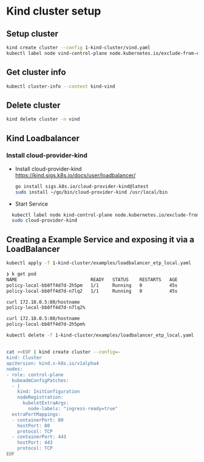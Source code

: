 # Kind cluster setup

## Setup cluster

```bash
kind create cluster --config 1-kind-cluster/vind.yaml
kubectl label node vind-control-plane node.kubernetes.io/exclude-from-external-load-balancers-
```

## Get cluster info

```bash
kubectl cluster-info --context kind-vind
```

## Delete cluster

```bash
kind delete cluster -n vind
```

## Kind Loadbalancer

### Install cloud-provider-kind

- Install cloud-provider-kind
<https://kind.sigs.k8s.io/docs/user/loadbalancer/>

  ```bash
  go install sigs.k8s.io/cloud-provider-kind@latest
  sudo install ~/go/bin/cloud-provider-kind /usr/local/bin
  ```

- Start Service

```bash
  kubectl label node kind-control-plane node.kubernetes.io/exclude-from-external-load-balancers-
  sudo cloud-provider-kind
```

## Creating a Example Service and exposing it via a LoadBalancer

```bash
kubectl apply -f 1-kind-cluster/examples/loadbalancer_etp_local.yaml

❯ k get pod   
NAME                           READY   STATUS    RESTARTS   AGE
policy-local-bb8ff4d7d-2h5pm   1/1     Running   0          45s
policy-local-bb8ff4d7d-n7lq2   1/1     Running   0          45s

curl 172.18.0.5:80/hostname
policy-local-bb8ff4d7d-n7lq2%  

curl 172.18.0.5:80/hostname
policy-local-bb8ff4d7d-2h5pm%  

kubectl delete -f 1-kind-cluster/examples/loadbalancer_etp_local.yaml
```

##

```bash
cat <<EOF | kind create cluster --config=-
kind: Cluster
apiVersion: kind.x-k8s.io/v1alpha4
nodes:
- role: control-plane
  kubeadmConfigPatches:
  - |
    kind: InitConfiguration
    nodeRegistration:
      kubeletExtraArgs:
        node-labels: "ingress-ready=true"
  extraPortMappings:
  - containerPort: 80
    hostPort: 80
    protocol: TCP
  - containerPort: 443
    hostPort: 443
    protocol: TCP
EOF
```
